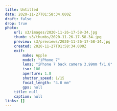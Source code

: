 ```yaml
---
title: Untitled
date: 2020-11-27T01:58:34.000Z
draft: false
drop: true
photo:
    url: s3/images/2020-11-26-17-58-34.jpg
    thumb: s3/thumbs/2020-11-26-17-58-34.jpg
    preview: s3/previews/2020-11-26-17-58-34.jpg
    created: 2020-11-27T01:58:34.000Z
    exif:
        make: Apple
        model: "iPhone 7"
        lens: "iPhone 7 back camera 3.99mm f/1.8"
        iso: 100
        aperture: 1.8
        shutter_speed: 1/15
        focal_length: "4.0 mm"
        gps: null
    title: null
    caption: null
links: []
---
```

